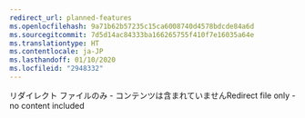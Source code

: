 ```yaml
---
redirect_url: planned-features
ms.openlocfilehash: 9a71b62b57235c15ca6008740d4578bdcde84a6d
ms.sourcegitcommit: 7d5d14ac84333ba166265755f410f7e16035a64e
ms.translationtype: HT
ms.contentlocale: ja-JP
ms.lasthandoff: 01/10/2020
ms.locfileid: "2948332"
---
```

<span data-ttu-id="a136a-101">リダイレクト ファイルのみ - コンテンツは含まれていません</span><span class="sxs-lookup"><span data-stu-id="a136a-101">Redirect file only - no content included</span></span>